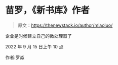 # 苗罗，《新书库》作者

> 原文：<https://thenewstack.io/author/miaoluo/>

企业是时候建立自己的微处理器了

2022 年 9 月 15 日上午 10 点

作者:罗淼